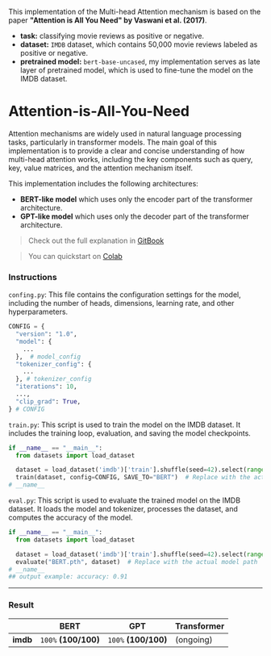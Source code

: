 This implementation of the Multi-head Attention mechanism is based on the paper **"Attention is All You Need" by Vaswani et al. (2017)**.
- **task:** classifying movie reviews as positive or negative.
- **dataset:** `IMDB` dataset, which contains 50,000 movie reviews labeled as positive or negative.
- **pretrained model:** `bert-base-uncased`, my implementation serves as late layer of pretrained model, which is used to fine-tune the model on the IMDB dataset.

# Attention-is-All-You-Need
Attention mechanisms are widely used in natural language processing tasks, particularly in transformer models.
The main goal of this implementation is to provide a clear and concise understanding of how multi-head attention works, including the key components such as query, key, value matrices, and the attention mechanism itself.

This implementation includes the following architectures:
* **BERT-like model** which uses only the encoder part of the transformer architecture.
* **GPT-like model** which uses only the decoder part of the transformer architecture.

> Check out the full explanation in [GitBook](https://lif31up.gitbook.io/lif31up/natural-language-process/attention-is-all-you-need)

> You can quickstart on [Colab](https://colab.research.google.com/drive/1oEwK7Tz-XvABJQ9-ypHznY24vD_uq4h_?usp=sharing)

### Instructions
`confing.py`: This file contains the configuration settings for the model, including the number of heads, dimensions, learning rate, and other hyperparameters.
```python
CONFIG = {
  "version": "1.0",
  "model": {
    ...
  },  # model_config
  "tokenizer_config": {
    ...
  }, # tokenizer_config
  "iterations": 10,
  ...,
  "clip_grad": True,
} # CONFIG
```
`train.py`: This script is used to train the model on the IMDB dataset. It includes the training loop, evaluation, and saving the model checkpoints.
```python
if __name__ == "__main__":
  from datasets import load_dataset

  dataset = load_dataset('imdb')['train'].shuffle(seed=42).select(range(100))
  train(dataset, config=CONFIG, SAVE_TO="BERT")  # Replace with the actual model path
# __name__
```
`eval.py`: This script is used to evaluate the trained model on the IMDB dataset. It loads the model and tokenizer, processes the dataset, and computes the accuracy of the model.
```python
if __name__ == "__main__":
  from datasets import load_dataset

  dataset = load_dataset('imdb')['train'].shuffle(seed=42).select(range(100))
  evaluate("BERT.pth", dataset)  # Replace with the actual model path
# __name__
## output example: accuracy: 0.91
```
---
### Result

|      | BERT                 | GPT                  | Transformer |
|------|----------------------|----------------------|------------|
| **imdb** | `100%` **(100/100)** | `100%` **(100/100)** | (ongoing)  |